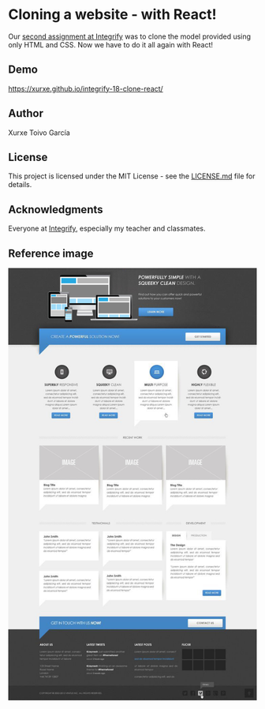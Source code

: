 # Cloning a website - with React!

Our [second assignment at Integrify](https://github.com/xurxe/Integrify-02-clone) was to clone the model provided using only HTML and CSS. Now we have to do it all again with React!

## Demo

https://xurxe.github.io/integrify-18-clone-react/

## Author

Xurxe Toivo García

## License

This project is licensed under the MIT License - see the [LICENSE.md](LICENSE.md) file for details.

## Acknowledgments

Everyone at [Integrify](https://github.com/Integrify-Finland), especially my teacher and classmates.

## Reference image

![alt text](./public/assignment-2.jpg "The model we had to follow")
